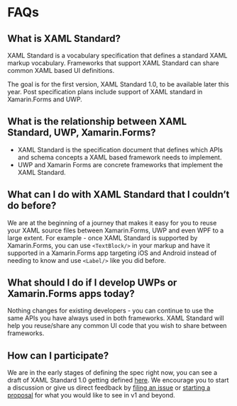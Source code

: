 # FAQs

## What is XAML Standard?
XAML Standard is a vocabulary specification that defines a standard XAML markup vocabulary. Frameworks that support XAML Standard can share common XAML based UI definitions. 

The goal is for the first version, XAML Standard 1.0, to be available later this year. Post specification plans include support of XAML standard in Xamarin.Forms and UWP.

## What is the relationship between XAML Standard, UWP, Xamarin.Forms?
* XAML Standard is the specification document that defines which APIs and schema concepts a XAML based framework needs to implement.
* UWP and Xamarin Forms are concrete frameworks that implement the XAML Standard. 

## What can I do with XAML Standard that I couldn’t do before?
We are at the beginning of a journey that makes it easy for you to reuse your XAML source files between Xamarin.Forms, UWP and even WPF to a large extent. For example - once XAML Standard is supported by Xamarin.Forms, you can use `<TextBlock/>` in your markup and have it supported in a Xamarin.Forms app targeting iOS and Android instead of needing to know and use `<Label/>` like you did before.

## What should I do if I develop UWPs or Xamarin.Forms apps today?
Nothing changes for existing developers - you can continue to use the same APIs you have always used in both frameworks. XAML Standard will help you reuse/share any common UI code that you wish to share between frameworks.

## How can I participate?
We are in the early stages of defining the spec right now, you can see a draft of XAML Standard 1.0 getting defined [here](https://github.com/Microsoft/xaml-standard/blob/staging/docs/v1draft.md). We encourage you to start a discussion or give us direct feedback by [filing an issue](https://github.com/Microsoft/xaml-standard/issues) or [starting a proposal](https://github.com/Microsoft/xaml-standard/labels/proposal) for what you would like to see in v1 and beyond.
